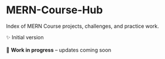# MERN-Course-Hub
Index of MERN Course projects, challenges, and practice work.


✨ Initial version
<br>
<br>
🚧 **Work in progress** – updates coming soon
